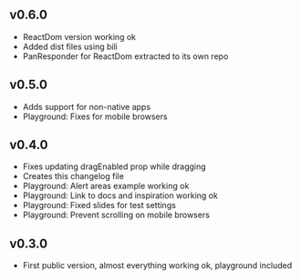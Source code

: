 ## v0.6.0
* ReactDom version working ok
* Added dist files using bili
* PanResponder for ReactDom extracted to its own repo

## v0.5.0
* Adds support for non-native apps
* Playground: Fixes for mobile browsers

## v0.4.0
* Fixes updating dragEnabled prop while dragging
* Creates this changelog file
* Playground: Alert areas example working ok
* Playground: Link to docs and inspiration working ok
* Playground: Fixed slides for test settings
* Playground: Prevent scrolling on mobile browsers

## v0.3.0
* First public version, almost everything working ok, playground included